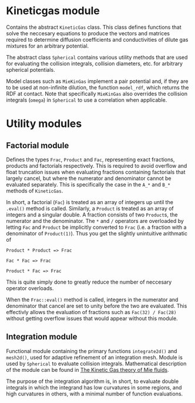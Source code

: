 # Kineticgas module
Contains the abstract `KineticGas` class. This class defines functions that solve the neccesary equations to produce 
the vectors and matrices required to determine diffusion coefficients and conductivities of dilute gas mixtures for an 
arbitrary potential.

The abstract class `Spherical` contains various utility methods that are used for evaluating the collision integrals,
collision diameters, etc. for arbitrary spherical potentials.

Model classes such as `MieKinGas` implement a pair potential and, if they are to be used at non-infinite dilution,
the function `model_rdf`, which returns the RDF at contact. Note that specifically `MieKinGas` also overrides the 
collision integrals (`omega`) in `Spherical` to use a correlation when applicable.

# Utility modules

## Factorial module
Defines the types `Frac`, `Product` and `Fac`, representing exact fractions, products and factorials respectively. This
is required to avoid overflow and float truncation issues when evaluating fractions containing factorials that largely
cancel, but where the numerator and denominator cannot be evaluated separately. This is specifically the case in the
`A_*` and `B_*` methods of `KineticGas`.

In short, a factorial (`Fac`) is treated as an array of integers up until the `.eval()` method is called. Similarly, 
a `Product` is treated as an array of integers and a singular double. A fraction consists of two `Product`s, the 
numerator and the denominator. The `*` and `/` operators are overloaded by letting `Fac` and `Product` be implicitly 
converted to `Frac` (i.e. a fraction with a denominator of `Product(1)`). Thus you get the slightly unintuitive 
arithmatic of 

`Product * Product => Frac`

`Fac * Fac => Frac`

`Product * Fac => Frac`

This is quite simply done to greatly reduce the number of neccesary operator overloads.

When the `Frac::eval()` method is called, integers in the numerator and denominator that cancel are set to unity 
before the two are evaluated. This effectivly allows the evaluation of fractions such as `Fac(32) / Fac(28)` without 
getting overflow issues that would appear without this module.

## Integration module
Functional module containing the primary functions `integrate2d()` and `mesh2d()`, used for adaptive refinement of an 
integration mesh. Module is used by `Spherical` to evaluate collision integrals. Mathematical description of the 
module can be found in [The Kinetic Gas theory of Mie fluids](https://ntnuopen.ntnu.no/ntnu-xmlui/handle/11250/3029213).

The purpose of the integration algorithm is, in short, to evaluate double integrals in which the integrand has low 
curvatures in some regions, and high curvatures in others, with a minimal number of function evaluations.
